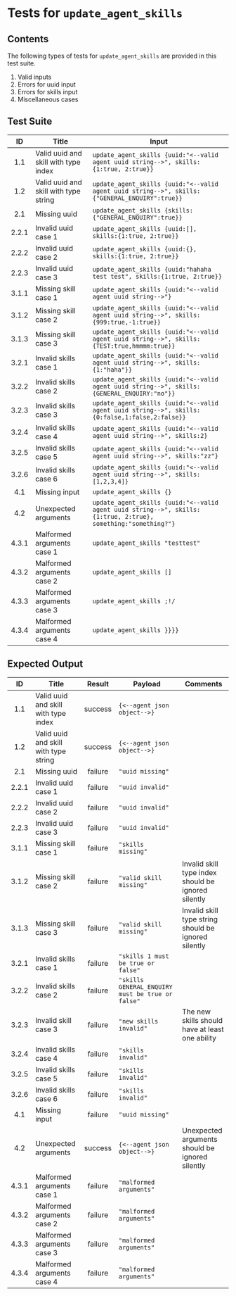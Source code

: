 # Tests for `update_agent_skills`

## Contents
The following types of tests for `update_agent_skills` are provided in this test suite.
  1. Valid inputs
  2. Errors for uuid input
  3. Errors for skills input
  4. Miscellaneous cases

## Test Suite
| ID    | Title                                 | Input                                                                                                             |
| :---: | ------------------------------------- | ----------------------------------------------------------------------------------------------------------------- |
| 1.1   | Valid uuid and skill with type index  | `update_agent_skills {uuid:"<--valid agent uuid string-->", skills:{1:true, 2:true}}`                             |
| 1.2   | Valid uuid and skill with type string | `update_agent_skills {uuid:"<--valid agent uuid string-->", skills:{"GENERAL_ENQUIRY":true}}`                     |
| 2.1   | Missing uuid                          | `update_agent_skills {skills:{"GENERAL_ENQUIRY":true}}`                                                           |
| 2.2.1 | Invalid uuid case 1                   | `update_agent_skills {uuid:[], skills:{1:true, 2:true}}`                                                          |
| 2.2.2 | Invalid uuid case 2                   | `update_agent_skills {uuid:{}, skills:{1:true, 2:true}}`                                                          |
| 2.2.3 | Invalid uuid case 3                   | `update_agent_skills {uuid:"hahaha test test", skills:{1:true, 2:true}}`                                          |
| 3.1.1 | Missing skill case 1                  | `update_agent_skills {uuid:"<--valid agent uuid string-->"}`                                                      |
| 3.1.2 | Missing skill case 2                  | `update_agent_skills {uuid:"<--valid agent uuid string-->", skills:{999:true,-1:true}}`                           |
| 3.1.3 | Missing skill case 3                  | `update_agent_skills {uuid:"<--valid agent uuid string-->", skills:{TEST:true,hmmmm:true}}`                       |
| 3.2.1 | Invalid skills case 1                 | `update_agent_skills {uuid:"<--valid agent uuid string-->", skills:{1:"haha"}}`                                   |
| 3.2.2 | Invalid skills case 2                 | `update_agent_skills {uuid:"<--valid agent uuid string-->", skills:{GENERAL_ENQUIRY:"no"}}`                       |
| 3.2.3 | Invalid skills case 3                 | `update_agent_skills {uuid:"<--valid agent uuid string-->", skills:{0:false,1:false,2:false}}`                    |
| 3.2.4 | Invalid skills case 4                 | `update_agent_skills {uuid:"<--valid agent uuid string-->", skills:2}`                                            |
| 3.2.5 | Invalid skills case 5                 | `update_agent_skills {uuid:"<--valid agent uuid string-->", skills:"zz"}`                                         |
| 3.2.6 | Invalid skills case 6                 | `update_agent_skills {uuid:"<--valid agent uuid string-->", skills:[1,2,3,4]}`                                    |
| 4.1   | Missing input                         | `update_agent_skills {}`                                                                                          |
| 4.2   | Unexpected arguments                  | `update_agent_skills {uuid:"<--valid agent uuid string-->", skills:{1:true, 2:true}, something:"something?"}`     |
| 4.3.1 | Malformed arguments case 1            | `update_agent_skills "testtest"`                                                                                  |
| 4.3.2 | Malformed arguments case 2            | `update_agent_skills []`                                                                                          |
| 4.3.3 | Malformed arguments case 3            | `update_agent_skills ;!/`                                                                                         |
| 4.3.4 | Malformed arguments case 4            | `update_agent_skills }}}}`                                                                                        |

## Expected Output
| ID    | Title                                 | Result  | Payload                                          | Comments                                             |
| :---: | ------------------------------------- | :-----: | ------------------------------------------------ | ---------------------------------------------------- |
| 1.1   | Valid uuid and skill with type index  | success | `{<--agent json object-->}`                      |                                                      |
| 1.2   | Valid uuid and skill with type string | success | `{<--agent json object-->}`                      |                                                      |
| 2.1   | Missing uuid                          | failure | `"uuid missing"`                                 |                                                      |
| 2.2.1 | Invalid uuid case 1                   | failure | `"uuid invalid"`                                 |                                                      |
| 2.2.2 | Invalid uuid case 2                   | failure | `"uuid invalid"`                                 |                                                      |
| 2.2.3 | Invalid uuid case 3                   | failure | `"uuid invalid"`                                 |                                                      |
| 3.1.1 | Missing skill case 1                  | failure | `"skills missing"`                               |                                                      |
| 3.1.2 | Missing skill case 2                  | failure | `"valid skill missing"`                          | Invalid skill type index should be ignored silently  |
| 3.1.3 | Missing skill case 3                  | failure | `"valid skill missing"`                          | Invalid skill type string should be ignored silently |
| 3.2.1 | Invalid skills case 1                 | failure | `"skills 1 must be true or false"`               |                                                      |
| 3.2.2 | Invalid skills case 2                 | failure | `"skills GENERAL_ENQUIRY must be true or false"` |                                                      |
| 3.2.3 | Invalid skill case 3                  | failure | `"new skills invalid"`                           | The new skills should have at least one ability      |
| 3.2.4 | Invalid skills case 4                 | failure | `"skills invalid"`                               |                                                      |
| 3.2.5 | Invalid skills case 5                 | failure | `"skills invalid"`                               |                                                      |
| 3.2.6 | Invalid skills case 6                 | failure | `"skills invalid"`                               |                                                      |
| 4.1   | Missing input                         | failure | `"uuid missing"`                                 |                                                      |
| 4.2   | Unexpected arguments                  | success | `{<--agent json object-->}`                      | Unexpected arguments should be ignored silently      |
| 4.3.1 | Malformed arguments case 1            | failure | `"malformed arguments"`                          |                                                      |
| 4.3.2 | Malformed arguments case 2            | failure | `"malformed arguments"`                          |                                                      |
| 4.3.3 | Malformed arguments case 3            | failure | `"malformed arguments"`                          |                                                      |
| 4.3.4 | Malformed arguments case 4            | failure | `"malformed arguments"`                          |                                                      |
